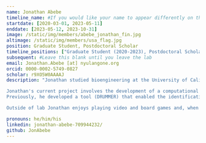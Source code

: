 ```yaml
---
name: Jonathan Abebe 
timeline_name: #If you would like your name to appear differently on the Lab timeline, fill out this line.
startdate: [2020-03-01, 2023-05-11]
enddate: [2023-05-12, 2023-10-31]
image: /static/img/members/abebe_jonathan_fin.jpg
altimage: /static/img/members/usa_flag.jpg
position: Graduate Student, Postdoctoral Scholar
timeline_positions: ["Graduate Student (2020-2023), Postdoctoral Scholar (2023-2023)"]
subsequent: #Leave this blank until you leave the lab
email: Jonathan.Abebe [at] nyulangone.org
orcid: 0000-0002-5749-0827
scholar: r9XO5W0AAAAJ
description: "Jonathan studied bioengineering at the University of California, Irvine with an emphasis in computer science. Before joining the Depledge Lab, Jonathan spent time in a genetic engineering lab where he developed and applied CRISPR-Cas9 based technologies to therapeutically correct disease models.  

Jonathan's current project involves the development of a computational tool (NAGATA) that will enable users to automate viral transcriptome annotations using nanopore Direct RNA Sequencing (DRS) datasets.
Previously, he developed a tool (DRUMMER) that enabled the identification of RNA modifications at nucleotide-level resolution and with transcript isoform level specificity.

Outside of lab Jonathan enjoys playing video and board games and, when the situation is right, amature astronomy. Additionally, he enjoys reading all things sports and comic books. "

pronouns: he/him/his
linkedin: jonathan-abebe-709944232/
github: JonAbebe
---
```

